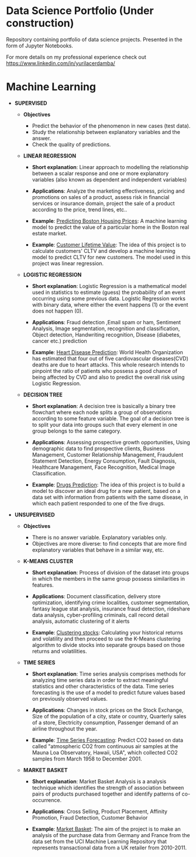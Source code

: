# Data Science Portfolio (Under construction)

Repository containing portfolio of data science projects. Presented in the form of Jupyter Notebooks.

For more details on my professional experience check out https://www.linkedin.com/in/yurilacerdamba/

# Machine Learning

* **SUPERVISED**
  * **Objectives**
    * Predict the behavior of the phenomenon in new cases (test data).
    * Study the relationship between explanatory variables and the answer.
    * Check the quality of predictions.

  * **LINEAR REGRESSION**
  
    * **Short explanation**: Linear approach to modelling the relationship between a scalar response and one or more explanatory variables (also known as dependent and independent   variables)
  
    * **Applications**: Analyze the marketing effectiveness, pricing and promotions on sales of a product, assess risk in financial services or insurance domain, project the sale of a product according to the price, trend lines, etc..
    
    * **Example**: [Predicting Boston Housing Prices](https://github.com/yurilacer/Data-Science-Portfolio/blob/main/Boston%20Housing%20Prices.ipynb): A machine learning model to predict the value of a particular home in the Boston real estate market.
	
	* **Example**: [Customer Lifetime Value](https://github.com/yurilacer/Data-Science-Portfolio/blob/main/Customer%20Lifetime%20Value.ipynb): The idea of this project is to calculate customers' CLTV and develop a machine learning model to predict CLTV for new customers.
The model used in this project was linear regression.

  * **LOGISTIC REGRESSION**
  
    * **Short explanation**: Logistic Regression is a mathematical model used in statistics to estimate (guess) the probability of an event occurring using some previous data. Logistic Regression works with binary data, where either the event happens (1) or the event does not happen (0).
    
    * **Applications**: Fraud detection ,Email spam or ham, Sentiment Analysis, Image segmentation, recognition and classification, Object detection, Handwriting recognition, Disease (diabetes, cancer etc.) prediction
    
    * **Example**: [Heart Disease Prediction](https://github.com/yurilacer/Data-Science-Portfolio/blob/main/Heart%20Disease%20Prediction.ipynb): World Health Organization has estimated that four out of five cardiovascular diseases(CVD) deaths are due to heart attacks. This whole research intends to pinpoint the ratio of patients who possess a good chance of being affected by CVD and also to predict the overall risk using Logistic Regression.

  * **DECISION TREE**
  
    * **Short explanation**: A decision tree is basically a binary tree flowchart where each node splits a group of observations according to some feature variable. The goal of a decision tree is to split your data into groups such that every element in one group belongs to the same category.
    
    * **Applications**: Assessing prospective growth opportunities, Using demographic data to find prospective clients, Business Management, Customer Relationship Management, Fraudulent Statement Detection, Energy Consumption, Fault Diagnosis, Healthcare Management, Face Recognition, Medical Image Classification.
    
    * **Example**: [Drugs Prediction](https://github.com/yurilacer/Data-Science-Portfolio/blob/main/Drugs%20Prediction.ipynb): The idea of this project is to build a model to discover an ideal drug for a new patient, based on a data set with information from patients with the same disease, in which each patient responded to one of the five drugs.

      
* **UNSUPERVISED**
  * **Objectives**
    * There is no answer variable. Explanatory variables only.
    * Objectives are more diverse: to find concepts that are more find explanatory variables that behave in a similar way, etc.
       
   * **K-MEANS CLUSTER**
  
     * **Short explanation**: Process of division of the dataset into groups in which the members in the same group possess similarities in features. 
    
     * **Applications**: Document classification, delivery store optimization, identifying crime localities, customer segmentation, fantasy league stat analysis, insurance fraud detection, rideshare data analysis, cyber-profiling criminals, call record detail analysis, automatic clustering of it alerts
    
     * **Example**: [Clustering stocks](https://github.com/yurilacer/Data-Science-Portfolio/blob/main/Clustering%20stocks.ipynb): Calculating your historical returns and volatility and then proceed to use the K-Means clustering algorithm to divide stocks into separate groups based on those returns and volatilities.

   
   * **TIME SERIES**
  
     * **Short explanation**: Time series analysis comprises methods for analyzing time series data in order to extract meaningful statistics and other characteristics of the data. Time series forecasting is the use of a model to predict future values based on previously observed values.
    
     * **Applications**: Changes in stock prices on the Stock Exchange, Size of the population of a city, state or country, Quarterly sales of a store, Electricity consumption, Passenger demand of an airline throughout the year.
    
     * **Example**: [Time Series Forecasting](https://github.com/yurilacer/Data-Science-Portfolio/blob/main/Time%20Series%20Forecasting.ipynb): Predict CO2 based on data called "atmospheric CO2 from continuous air samples at the Mauna Loa Observatory, Hawaii, USA", which collected CO2 samples from March 1958 to December 2001.    

   * **MARKET BASKET**
  
     * **Short explanation**: Market Basket Analysis is a analysis technique which identifies the strength of association between pairs of products purchased together and identify patterns of co-occurrence.
    
     * **Applications**: Cross Selling, Product Placement, Affinity Promotion, Fraud Detection, Customer Behavior
    
     * **Example**: [Market Basket](https://github.com/yurilacer/Data-Science-Portfolio/blob/main/Market%20Basket.ipynb): The aim of the project is to make an analysis of the purchase data from Germany and France from the data set from the UCI Machine Learning Repository that represents transactional data from a UK retailer from 2010-2011.

